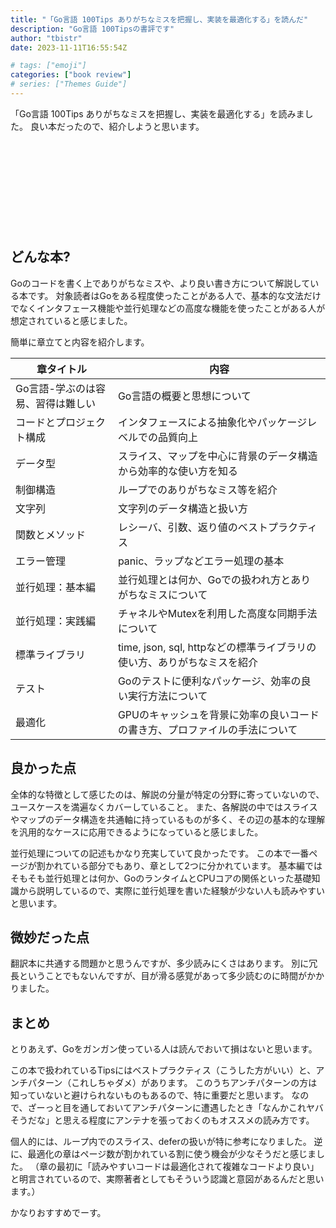 ```yaml
---
title: "「Go言語 100Tips ありがちなミスを把握し、実装を最適化する」を読んだ"
description: "Go言語 100Tipsの書評です"
author: "tbistr"
date: 2023-11-11T16:55:54Z

# tags: ["emoji"]
categories: ["book review"]
# series: ["Themes Guide"]
---
```


「Go言語 100Tips ありがちなミスを把握し、実装を最適化する」を読みました。
良い本だったので、紹介しようと思います。

<div class="iframely-embed"><div class="iframely-responsive" style="height: 140px; padding-bottom: 0;"><a href="https://www.amazon.co.jp/Go%E8%A8%80%E8%AA%9E-100Tips-%E3%81%82%E3%82%8A%E3%81%8C%E3%81%A1%E3%81%AA%E3%83%9F%E3%82%B9%E3%82%92%E6%8A%8A%E6%8F%A1%E3%81%97%E3%80%81%E5%AE%9F%E8%A3%85%E3%82%92%E6%9C%80%E9%81%A9%E5%8C%96%E3%81%99%E3%82%8B-impress-gear/dp/4295017531" data-iframely-url="//iframely.net/zscYBUI?card=small"></a></div></div><script async src="//iframely.net/embed.js"></script>

## どんな本?

Goのコードを書く上でありがちなミスや、より良い書き方について解説している本です。
対象読者はGoをある程度使ったことがある人で、基本的な文法だけでなくインタフェース機能や並行処理などの高度な機能を使ったことがある人が想定されていると感じました。

簡単に章立てと内容を紹介します。

| 章タイトル                        | 内容                                                                        |
| --------------------------------- | --------------------------------------------------------------------------- |
| Go言語-学ぶのは容易、習得は難しい | Go言語の概要と思想について                                                  |
| コードとプロジェクト構成          | インタフェースによる抽象化やパッケージレベルでの品質向上                    |
| データ型                          | スライス、マップを中心に背景のデータ構造から効率的な使い方を知る            |
| 制御構造                          | ループでのありがちなミス等を紹介                                            |
| 文字列                            | 文字列のデータ構造と扱い方                                                  |
| 関数とメソッド                    | レシーバ、引数、返り値のベストプラクティス                                  |
| エラー管理                        | panic、ラップなどエラー処理の基本                                           |
| 並行処理：基本編                  | 並行処理とは何か、Goでの扱われ方とありがちなミスについて                    |
| 並行処理：実践編                  | チャネルやMutexを利用した高度な同期手法について                             |
| 標準ライブラリ                    | time, json, sql, httpなどの標準ライブラリの使い方、ありがちなミスを紹介     |
| テスト                            | Goのテストに便利なパッケージ、効率の良い実行方法について                    |
| 最適化                            | GPUのキャッシュを背景に効率の良いコードの書き方、プロファイルの手法について |

## 良かった点

全体的な特徴として感じたのは、解説の分量が特定の分野に寄っていないので、ユースケースを満遍なくカバーしていること。
また、各解説の中ではスライスやマップのデータ構造を共通軸に持っているものが多く、その辺の基本的な理解を汎用的なケースに応用できるようになっていると感じました。

並行処理についての記述もかなり充実していて良かったです。
この本で一番ページが割かれている部分でもあり、章として2つに分かれています。
基本編ではそもそも並行処理とは何か、GoのランタイムとCPUコアの関係といった基礎知識から説明しているので、実際に並行処理を書いた経験が少ない人も読みやすいと思います。

## 微妙だった点

翻訳本に共通する問題かと思うんですが、多少読みにくさはあります。
別に冗長ということでもないんですが、目が滑る感覚があって多少読むのに時間がかかりました。

## まとめ

とりあえず、Goをガンガン使っている人は読んでおいて損はないと思います。

この本で扱われているTipsにはベストプラクティス（こうした方がいい）と、アンチパターン（これしちゃダメ）があります。
このうちアンチパターンの方は知っていないと避けられないものもあるので、特に重要だと思います。
なので、ざーっと目を通しておいてアンチパターンに遭遇したとき「なんかこれヤバそうだな」と思える程度にアンテナを張っておくのもオススメの読み方です。

個人的には、ループ内でのスライス、deferの扱いが特に参考になりました。
逆に、最適化の章はページ数が割かれている割に使う機会が少なそうだと感じました。
（章の最初に「読みやすいコードは最適化されて複雑なコードより良い」と明言されているので、実際著者としてもそういう認識と意図があるんだと思います。）

かなりおすすめでーす。

